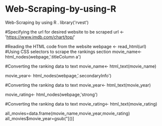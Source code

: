 # Web-Scraping-by-using-R
Web-Scraping by using R . 
library('rvest')

#Specifying the url for desired website to be scraped
url <- 'https://www.imdb.com/chart/top/'

#Reading the HTML code from the website
webpage <- read_html(url)
#Using CSS selectors to scrape the rankings section
movie_name<- html_nodes(webpage,'.titleColumn a')

#Converting the ranking data to text
movie_name<- html_text(movie_name)

movie_year<- html_nodes(webpage,'.secondaryInfo')

#Converting the ranking data to text
movie_year<- html_text(movie_year)

movie_rating<- html_nodes(webpage,'strong')

#Converting the ranking data to text
movie_rating<- html_text(movie_rating)

all_movies=data.frame(movie_name,movie_year,movie_rating)
all_movies$movie_year=gsub("[()]
